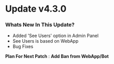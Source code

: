 # Update v4.3.0
### Whats New In This Update?
- Added 'See Users' option in Admin Panel
- See Users is based on WebApp
- Bug Fixes 


**Plan For Next Patch** : **Add Ban from WebApp/Bot**

